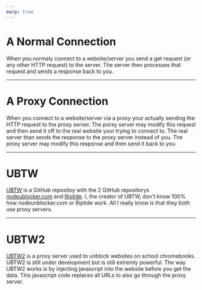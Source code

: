 ```yaml
---
marp: true
---
```

<!-- class: invert -->

# A Normal Connection

When you normaly connect to a website/server you send a get request (or any other HTTP request) to the server. The server then processes that request and sends a response back to you.

---

# A Proxy Connection

When you connect to a website/server via a proxy your actually sending the HTTP request to the proxy server. The porxy server may modify this request and then send it off to the real website your trying to connect to. The real server than sends the response to the proxy server instead of you. The proxy server may modify this response and then send it back to you.

---

# UBTW

[UBTW](https://github.com/commandergl/ubtw) is a GitHub repositoy with the 2 GitHub repositorys [nodeublocker.com](https://github.com/search?q=nodeunblocker.com) and [Riptide](https://github.com/search?q=riptide). I, the creator of UBTW, don't know 100% how nodeunblocker.com or Riptide work. All I really know is that they both use proxy servers.

---

# UBTW2

[UBTW2](https://github.com/commandergl/ubtw2) is a proxy server used to unblock websites on school chromebooks. UBTW2 is still under development but is still extremly powerful. The way UBTW2 works is by injecting javascript into the website before you get the data. This javascript code replaces all URLs to also go through the proxy server.